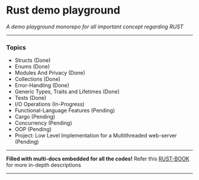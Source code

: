 # Rust demo playground

_A demo playground monorepo for all important concept regarding RUST_

---

### **Topics**

- Structs (Done)
- Enums (Done)
- Modules And Privacy (Done)
- Collections (Done)
- Error-Handling (Done)
- Generic Types, Traits and Lifetimes (Done)
- Tests (Done)
- I/O Operations (In-Progress)
- Functional-Language Features (Pending)
- Cargo (Pending)
- Concurrency (Pending)
- OOP (Pending)
- Project: Low Level Implementation for a Multithreaded web-server (Pending)

---

**Filled with multi-docs embedded for all the codes!**
Refer this [RUST-BOOK](https://doc.rust-lang.org/book/) for more in-depth descriptions

---

